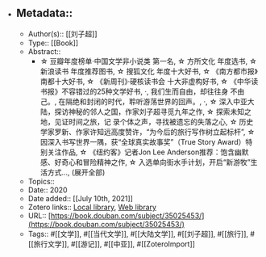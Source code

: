 - ## Metadata::
    - Author(s):: [[刘子超]]
    - Type:: [[Book]]
    - Abstract::
        - ☆ 豆瓣年度榜单·中国文学非小说类 第一名, ☆ 方所文化 年度选书, ☆ 新浪读书 年度推荐图书, ☆ 搜狐文化 年度十大好书, ☆ 《南方都市报》南都十大好书, ☆ 《新周刊》·硬核读书会 十大非虚构好书, ☆ 《中华读书报》不容错过的25种文学好书, ·, 我们生而自由，却往往身 不由己。, 在隔绝和封闭的时代，聆听游荡世界的回声。, ·, ☆ 深入中亚大陆，探访神秘的邻人之国，作家刘子超寻觅九年之作, ☆ 探索未知之地，见证时间之旅，记 录个体之声，寻找被遗忘的失落之心, ☆ 历史学家罗新、作家许知远高度赞许，“为今后的旅行写作树立起标杆”, ☆ 因深入书写世界一隅，获“全球真实故事奖”（True Story Award）特别关注作品, ☆ 《纽约客》记者Jon Lee Anderson推荐：饱含幽默感、好奇心和冒险精神之作, ☆ 入选单向街水手计划，开启“新游牧”生活方式..., (展开全部)
    - Topics:: 
    - Date:: 2020
    - Date added:: [[July 10th, 2021]]
    - Zotero links:: [Local library](zotero://select/library/items/VHZZCSUV), [Web library](https://www.zotero.org/users/7147715/items/VHZZCSUV)
    - URL:: [https://book.douban.com/subject/35025453/](https://book.douban.com/subject/35025453/)
    - Tags:: #[[文学]], #[[当代文学]], #[[大陆文学]], #[[刘子超]], #[[旅行]], #[[旅行文学]], #[[游记]], #[[中亚]], #[[ZoteroImport]]
